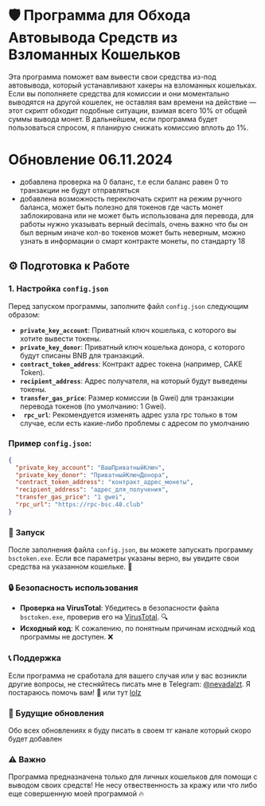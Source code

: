 # 🛡️ Программа для Обхода Автовывода Средств из Взломанных Кошельков

Эта программа поможет вам вывести свои средства из-под автовывода, который устанавливают хакеры на взломанных кошельках. Если вы пополняете средства для комиссии и они моментально выводятся на другой кошелек, не оставляя вам времени на действие — этот скрипт обходит подобные ситуации, взимая всего 10% от общей суммы вывода монет. В дальнейшем, если программа будет пользоваться спросом, я планирую снижать комиссию вплоть до 1%.

# Обновление 06.11.2024
+ добавлена проверка на 0 баланс, т.е если баланс равен 0 то транзакции не будут отправляться
+ добавлена возможность переключать скрипт на режим ручного баланса, может быть полезно для токенов где часть монет заблокирована или не может быть использована для перевода, для работы нужно указывать верный decimals, очень важно что бы он был верным иначе кол-во токенов может быть неверным, можно узнать в информации о смарт контракте монеты, по стандарту 18

## ⚙️ Подготовка к Работе

### 1. Настройка `config.json`

Перед запуском программы, заполните файл `config.json` следующим образом:

- **`private_key_account`**: Приватный ключ кошелька, с которого вы хотите вывести токены.
- **`private_key_donor`**: Приватный ключ кошелька донора, с которого будут списаны BNB для транзакций.
- **`contract_token_address`**: Контракт адрес токена (например, CAKE Token).
- **`recipient_address`**: Адрес получателя, на который будут выведены токены.
- **`transfer_gas_price`**: Размер комиссии (в Gwei) для транзакции перевода токенов (по умолчанию: 1 Gwei).
- **` rpc_url`**: Рекомендуется изменять адрес узла rpc только в том случае, если есть какие-либо проблемы с адресом по умолчанию

### Пример `config.json`:

```json
{
  "private_key_account": "ВашПриватныйКлюч",
  "private_key_donor": "ПриватныйКлючДонора",
  "contract_token_address": "контракт_адрес_монеты",
  "recipient_address": "адрес_для_получения",
  "transfer_gas_price": "1 gwei",
  "rpc_url": "https://rpc-bsc.48.club"
}
```

### 🚀 Запуск

После заполнения файла `config.json`, вы можете запускать программу `bsctoken.exe`. Если все параметры указаны верно, вы увидите свои средства на указанном кошельке. 🥳

### 🔒 Безопасность использования

- **Проверка на VirusTotal**: Убедитесь в безопасности файла `bsctoken.exe`, проверив его на [VirusTotal](https://www.virustotal.com/gui/file/162ec9b4188c2300aac925f6f1d06f2a6f55131736acbfd5a5888f9cedd9b857/detection). 🔍
- **Исходный код**: К сожалению, по понятным причинам исходный код программы не доступен. ❌

### 📞 Поддержка

Если программа не сработала для вашего случая или у вас возникли другие вопросы, не стесняйтесь писать мне в Telegram: [@nevadalzt](https://t.me/nevadalzt). Я постараюсь помочь вам! 💬
или тут [lolz](https://lolz.live/resonancee/)

### 📅 Будущие обновления

Обо всех обновлениях я буду писать в своем тг канале который скоро будет добавлен

### ⚠️ Важно

Программа предназначена только для личных кошельков для помощи с выводом своих средств! Не несу отвественность за кражу или что либо еще совершенную моей программой 🔥
